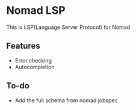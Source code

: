 # Nomad LSP

This is LSP(Language Server Protocol) for Nomad

## Features

- Error checking
- Autocompletion

## To-do

- Add the full schema from nomad jobspec
